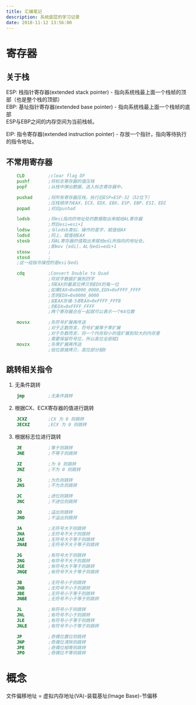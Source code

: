 ```yaml
---
title: 汇编笔记
description: 系统底层的学习记录
date: 2018-11-12 13:56:00
---
```


# 寄存器

## 关于栈

ESP: 栈指针寄存器(extended stack pointer) - 指向系统栈最上面一个栈帧的顶部（也是整个栈的顶部）  
EBP: 基址指针寄存器(extended base pointer) - 指向系统栈最上面一个栈帧的底部  
ESP与EBP之间的内存空间为当前栈帧。

EIP: 指令寄存器(extended instruction pointer) - 存放一个指针，指向等待执行的指令地址。

## 不常用寄存器

```asm
    CLD         ;clear flag DF
    pushf       ;将标志寄存器的值压栈
    popf        ;从栈中弹出数据，送入标志寄存器中。

    pushad      ;将所有寄存器压栈，执行后ESP=ESP-32（32位下）
                ;压栈顺序为EAX、ECX、EDX、EBX、ESP、EBP、ESI、EDI
    popad       ;对应pushad

    lodsb       ;将esi指向的地址处的数据取出来赋给AL寄存器
                ;然后esi=esi+1
    lodsw       ;与lodsb类似，操作的是字，赋值给AX
    lodsd       ;同上，赋值给EAX
    stosb       ;将AL寄存器的值取出来赋给edi所指向的地址处。
                ;即mov [edi]，AL与edi=edi+1
    stosw       ;
    stosd       ;
    ;这一组指令操控的是esi与edi

    cdq         ;Convert Double to Quad
                ;将双字数据扩展到四字
                ;将EAX的最高位拷贝到EDX的每一位
                ;如果EAX<0x8000_0000,EDX=0xFFFF_FFFF
                ;否则EDX=0x0000_0000
                ;如EAX存储-5即EAX=0xFFFF_FFFB
                ;则EDX=0xFFFF_FFFF
                ;两个寄存器合在一起就可以表示一个64位数

    movsx       ;先符号扩展再传送
                ;对于正数而言，符号扩展等于零扩展
                ;对于负数而言，将一个内存较小的值扩展到较大的内存里
                ;需要保留符号位，所以高位全部赋1
    movzx       ;先零扩展再传送
                ;低位直接拷贝，高位部分赋0
```

## 跳转相关指令

1. 无条件跳转

```asm
    jmp         ;无条件跳转
```

2. 根据CX、ECX寄存器的值进行跳转

```asm
    JCXZ        ;CX 为 0 则跳转
    JECXZ       ;ECX 为 0 则跳转
```

3. 根据标志位进行跳转

```asm
    JE          ;等于则跳转
    JNE         ;不等于则跳转

    JZ          ;为 0 则跳转
    JNZ         ;不为 0 则跳转

    JS          ;为负则跳转
    JNS         ;不为负则跳转

    JC          ;进位则跳转
    JNC         ;不进位则跳转

    JO          ;溢出则跳转
    JNO         ;不溢出则跳转

    JA          ;无符号大于则跳转
    JNA         ;无符号不大于则跳转
    JAE         ;无符号大于等于则跳转
    JNAE        ;无符号不大于等于则跳转

    JG          ;有符号大于则跳转
    JNG         ;有符号不大于则跳转
    JGE         ;有符号大于等于则跳转
    JNGE        ;有符号不大于等于则跳转

    JB          ;无符号小于则跳转
    JNB         ;无符号不小于则跳转
    JBE         ;无符号小于等于则跳转
    JNBE        ;无符号不小于等于则跳转

    JL          ;有符号小于则跳转
    JNL         ;有符号不小于则跳转
    JLE         ;有符号小于等于则跳转
    JNLE        ;有符号不小于等于则跳转

    JP          ;奇偶位置位则跳转
    JNP         ;奇偶位清除则跳转
    JPE         ;奇偶位相等则跳转
    JPO         ;奇偶位不等则跳转
```

# 概念

文件偏移地址 = 虚拟内存地址(VA)-装载基址(Image Base)-节偏移